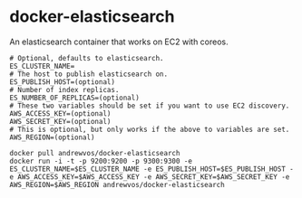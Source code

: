 # docker-elasticsearch

An elasticsearch container that works on EC2 with coreos.

    # Optional, defaults to elasticsearch.
    ES_CLUSTER_NAME=
    # The host to publish elasticsearch on.
    ES_PUBLISH_HOST=(optional)
    # Number of index replicas.
    ES_NUMBER_OF_REPLICAS=(optional)
    # These two variables should be set if you want to use EC2 discovery.
    AWS_ACCESS_KEY=(optional)
    AWS_SECRET_KEY=(optional)
    # This is optional, but only works if the above to variables are set.
    AWS_REGION=(optional)

    docker pull andrewvos/docker-elasticsearch
    docker run -i -t -p 9200:9200 -p 9300:9300 -e ES_CLUSTER_NAME=$ES_CLUSTER_NAME -e ES_PUBLISH_HOST=$ES_PUBLISH_HOST -e AWS_ACCESS_KEY=$AWS_ACCESS_KEY -e AWS_SECRET_KEY=$AWS_SECRET_KEY -e AWS_REGION=$AWS_REGION andrewvos/docker-elasticsearch
